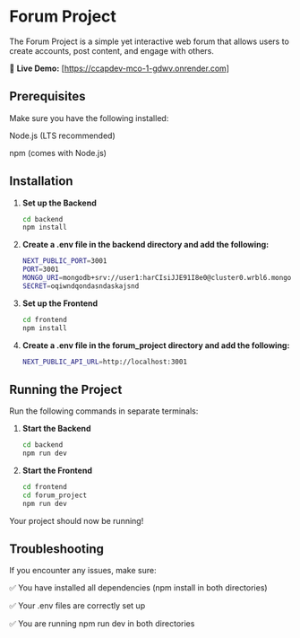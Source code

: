 # Forum Project
The Forum Project is a simple yet interactive web forum that allows users to create accounts, post content, and engage with others.


🚀 **Live Demo:** [https://ccapdev-mco-1-gdwv.onrender.com]

## Prerequisites

Make sure you have the following installed:

Node.js (LTS recommended)

npm (comes with Node.js)

## Installation
1. **Set up the Backend**
    ```sh
    cd backend
    npm install

2. **Create a .env file in the backend directory and add the following:**
    ```sh
    NEXT_PUBLIC_PORT=3001
    PORT=3001
    MONGO_URI=mongodb+srv://user1:harCIsiJJE91I8e0@cluster0.wrbl6.mongodb.net/?retryWrites=true&w=majority&appName=Cluster0
    SECRET=oqiwndqondasndaskajsnd

3. **Set up the Frontend**
    ```sh
    cd frontend
    npm install

4. **Create a .env file in the forum_project directory and add the following:**
    ```sh
    NEXT_PUBLIC_API_URL=http://localhost:3001

## Running the Project
Run the following commands in separate terminals:

1. **Start the Backend**
    ```sh
    cd backend
    npm run dev

2. **Start the Frontend**
    ```sh
    cd frontend
    cd forum_project
    npm run dev

Your project should now be running!

## Troubleshooting
If you encounter any issues, make sure:

✅ You have installed all dependencies (npm install in both directories)

✅ Your .env files are correctly set up

✅ You are running npm run dev in both directories

